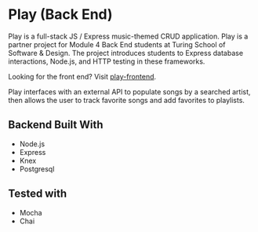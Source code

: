 # Play (Back End)

Play is a full-stack JS / Express music-themed CRUD application. Play is a partner project for Module 4 Back End students at Turing School of Software & Design. The project introduces students to Express database interactions, Node.js, and HTTP testing in these frameworks.
 
 Looking for the front end? Visit [play-frontend](https://github.com/BeccaHyland/play-frontend).
 
 Play interfaces with an external API to populate songs by a searched artist, then allows the user to track favorite songs and add favorites to playlists.
 
 ## Backend Built With
 
 * Node.js
 * Express
 * Knex
 * Postgresql
 
 ## Tested with 
 * Mocha
 * Chai
